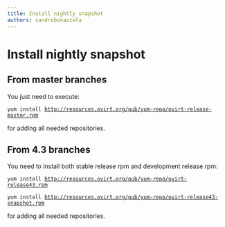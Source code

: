 ```yaml
---
title: Install nightly snapshot
authors: sandrobonazzola
---
```


# Install nightly snapshot

## From master branches

You just need to execute:

`yum install `[`http://resources.ovirt.org/pub/yum-repo/ovirt-release-master.rpm`](http://resources.ovirt.org/pub/yum-repo/ovirt-release-master.rpm)

for adding all needed repositories.

## From 4.3 branches

You need to install both stable release rpm and development release rpm:

`yum install `[`http://resources.ovirt.org/pub/yum-repo/ovirt-release43.rpm`](http://resources.ovirt.org/pub/yum-repo/ovirt-release43.rpm)

`yum install `[`http://resources.ovirt.org/pub/yum-repo/ovirt-release43-snapshot.rpm`](http://resources.ovirt.org/pub/yum-repo/ovirt-release43-snapshot.rpm)

for adding all needed repositories.
